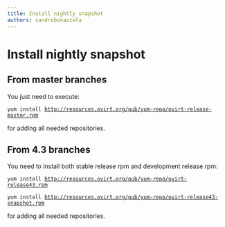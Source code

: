 ```yaml
---
title: Install nightly snapshot
authors: sandrobonazzola
---
```


# Install nightly snapshot

## From master branches

You just need to execute:

`yum install `[`http://resources.ovirt.org/pub/yum-repo/ovirt-release-master.rpm`](http://resources.ovirt.org/pub/yum-repo/ovirt-release-master.rpm)

for adding all needed repositories.

## From 4.3 branches

You need to install both stable release rpm and development release rpm:

`yum install `[`http://resources.ovirt.org/pub/yum-repo/ovirt-release43.rpm`](http://resources.ovirt.org/pub/yum-repo/ovirt-release43.rpm)

`yum install `[`http://resources.ovirt.org/pub/yum-repo/ovirt-release43-snapshot.rpm`](http://resources.ovirt.org/pub/yum-repo/ovirt-release43-snapshot.rpm)

for adding all needed repositories.
